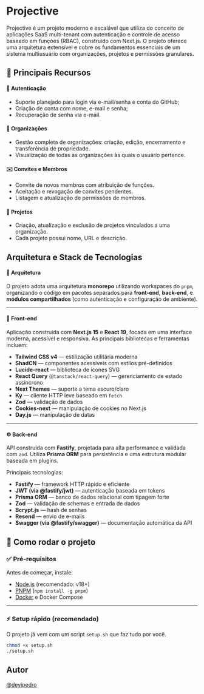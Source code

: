 
# Projective

Projective é um projeto moderno e escalável que utiliza do conceito de aplicações SaaS multi-tenant com autenticação e controle de acesso baseado em funções (RBAC), construído com Next.js.
O projeto oferece uma arquitetura extensível e cobre os fundamentos essenciais de um sistema multiusuário com organizações, projetos e permissões granulares.
## 🚀 Principais Recursos

#### 🔐 Autenticação
- Suporte planejado para login via e-mail/senha e conta do GitHub;
- Criação de conta com nome, e-mail e senha;
- Recuperação de senha via e-mail.

#### 🏢 Organizações
- Gestão completa de organizações: criação, edição, encerramento e transferência de propriedade.
- Visualização de todas as organizações às quais o usuário pertence.

#### ✉️ Convites e Membros
- Convite de novos membros com atribuição de funções.
- Aceitação e revogação de convites pendentes.
- Listagem e atualização de permissões de membros.

#### 📁 Projetos
- Criação, atualização e exclusão de projetos vinculados a uma organização.
- Cada projeto possui nome, URL e descrição.
## Arquitetura e Stack de Tecnologias

#### 🧱 Arquitetura

O projeto adota uma arquitetura **monorepo** utilizando workspaces do `pnpm`, organizando o código em pacotes separados para **front-end**, **back-end**, e **módulos compartilhados** (como autenticação e configuração de ambiente).

---

#### 🎨 Front-end

Aplicação construída com **Next.js 15** e **React 19**, focada em uma interface moderna, acessível e responsiva. As principais bibliotecas e ferramentas incluem:

- **Tailwind CSS v4** — estilização utilitária moderna
- **ShadCN** — componentes acessíveis com estilos pré-definidos
- **Lucide-react** — biblioteca de ícones SVG
- **React Query** (`@tanstack/react-query`) — gerenciamento de estado assíncrono
- **Next Themes** — suporte a tema escuro/claro
- **Ky** — cliente HTTP leve baseado em `fetch`
- **Zod** — validação de dados
- **Cookies-next** — manipulação de cookies no Next.js
- **Day.js** — manipulação de datas

---

#### ⚙️ Back-end

API construída com **Fastify**, projetada para alta performance e validada com `zod`. Utiliza **Prisma ORM** para persistência e uma estrutura modular baseada em plugins.

Principais tecnologias:

- **Fastify** — framework HTTP rápido e eficiente
- **JWT (via @fastify/jwt)** — autenticação baseada em tokens
- **Prisma ORM** — banco de dados relacional com tipagem forte
- **Zod** — validação de schemas e entrada de dados
- **Bcrypt.js** — hash de senhas
- **Resend** — envio de e-mails
- **Swagger (via @fastify/swagger)** — documentação automática da API


## 🚀 Como rodar o projeto

### ✅ Pré-requisitos

Antes de começar, instale:

- [Node.js](https://nodejs.org/) (recomendado: v18+)
- [PNPM](https://pnpm.io/) (`npm install -g pnpm`)
- [Docker](https://www.docker.com/) e Docker Compose

---

### ⚡ Setup rápido (recomendado)

O projeto já vem com um script `setup.sh` que faz tudo por você.

```bash
chmod +x setup.sh
./setup.sh
```
## Autor

[@devjpedro](https://www.github.com/devjpedro)

